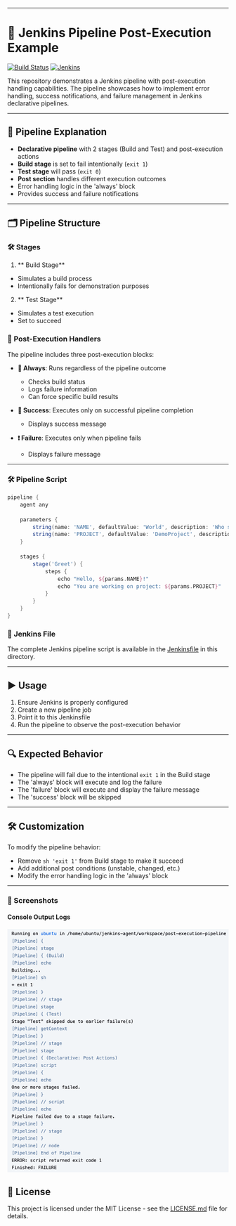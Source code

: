 
---

# 🚀 Jenkins Pipeline Post-Execution Example

[![Build Status](https://img.shields.io/badge/build-passing-brightgreen)](https://your.jenkins.url/job/your-job-name/)
[![Jenkins](https://img.shields.io/badge/jenkins-pipeline-blue.svg)](https://www.jenkins.io/doc/book/pipeline/)

This repository demonstrates a Jenkins pipeline with post-execution handling capabilities. The pipeline showcases how to implement error handling, success notifications, and failure management in Jenkins declarative pipelines.

---

## 📝 Pipeline Explanation

- **Declarative pipeline** with 2 stages (Build and Test) and post-execution actions
-  **Build stage** is set to fail intentionally (`exit 1`)
-  **Test stage** will pass (`exit 0`)
-  **Post section** handles different execution outcomes
-  Error handling logic in the 'always' block
-  Provides success and failure notifications

---

## 🗂️ Pipeline Structure

### 🛠️ Stages

1. ** Build Stage**
  - Simulates a build process
  - Intentionally fails for demonstration purposes

2. ** Test Stage**
  - Simulates a test execution
  - Set to succeed

### 🏁 Post-Execution Handlers

The pipeline includes three post-execution blocks:

- **🔄 Always**: Runs regardless of the pipeline outcome  
  -  Checks build status  
  -  Logs failure information  
  -  Can force specific build results

- **🎉 Success**: Executes only on successful pipeline completion  
  -  Displays success message

- **❗ Failure**: Executes only when pipeline fails  
  -  Displays failure message

---

### 🛠️ Pipeline Script

```groovy
pipeline {
    agent any

    parameters {
        string(name: 'NAME', defaultValue: 'World', description: 'Who should I greet?')
        string(name: 'PROJECT', defaultValue: 'DemoProject', description: 'Project name')
    }

    stages {
        stage('Greet') {
            steps {
                echo "Hello, ${params.NAME}!"
                echo "You are working on project: ${params.PROJECT}"
            }
        }
    }
}
```


### 📄 Jenkins File

The complete Jenkins pipeline script is available in the [Jenkinsfile](./Jenkinsfile) in this directory.

--- 

## ▶️ Usage

1. Ensure Jenkins is properly configured
2. Create a new pipeline job
3. Point it to this Jenkinsfile
4. Run the pipeline to observe the post-execution behavior

---

## 🔍 Expected Behavior

- The pipeline will fail due to the intentional `exit 1` in the Build stage
- The 'always' block will execute and log the failure
- The 'failure' block will execute and display the failure message
- The 'success' block will be skipped

---

## 🛠️ Customization

To modify the pipeline behavior:
- Remove `sh 'exit 1'` from Build stage to make it succeed
- Add additional post conditions (unstable, changed, etc.)
- Modify the error handling logic in the 'always' block

---

### 📸 Screenshots

#### Console Output Logs

![Console Output](img/output.png)

## 📄 License

This project is licensed under the MIT License - see the [LICENSE.md](../../LICENSE.md) file for details.
